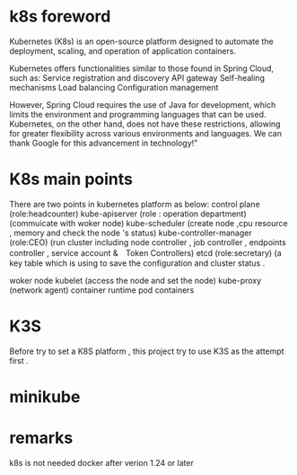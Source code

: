 # k8s foreword
Kubernetes (K8s) is an open-source platform designed to automate the deployment, scaling, and operation of application containers.

Kubernetes offers functionalities similar to those found in Spring Cloud, such as:
Service registration and discovery
API gateway
Self-healing mechanisms
Load balancing
Configuration management

However, Spring Cloud requires the use of Java for development, which limits the environment and programming languages that can be used. Kubernetes, on the other hand, does not have these restrictions, allowing for greater flexibility across various environments and languages. We can thank Google for this advancement in technology!"

# K8s main points

There are two points in kubernetes platform as below:
control plane (role:headcounter)
  kube-apiserver (role : operation department)(commuicate with woker node)
  kube-scheduler (create node ,cpu resource , memory and check the node 's status)
  kube-controller-manager (role:CEO) (run cluster including node controller , job   controller , 
                          endpoints controller , service account &　Token Controllers)
  etcd (role:secretary) (a key table which is using to save the configuration and cluster status .
  
woker node
  kubelet (access the node and set the node)
  kube-proxy (network agent)
  container runtime
    pod
    containers
    
# K3S 
Before try to set a K8S platform , this project try to use K3S as the attempt first .

# minikube



# remarks
k8s is not needed docker after verion 1.24 or later 
  




